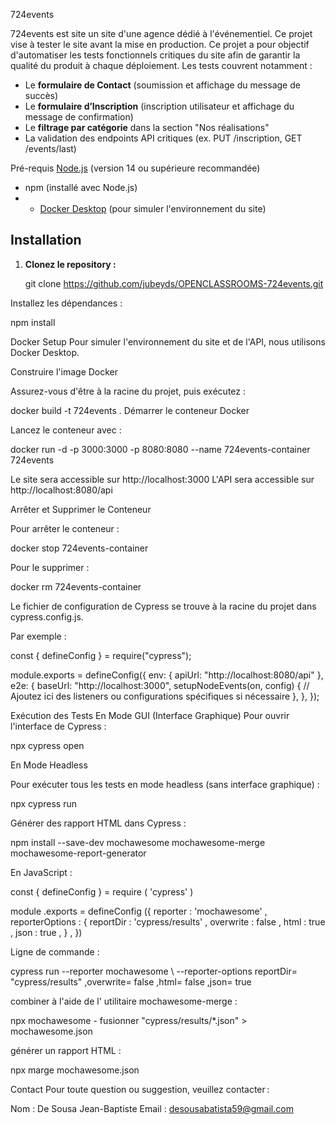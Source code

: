 724events

724events est site un site d'une agence dédié à l'événementiel. Ce projet vise à tester le site avant la mise en production.
Ce projet a pour objectif d'automatiser les tests fonctionnels critiques du site afin de garantir la qualité du produit à chaque déploiement. Les tests couvrent notamment :

- Le **formulaire de Contact** (soumission et affichage du message de succès)
- Le **formulaire d’Inscription** (inscription utilisateur et affichage du message de confirmation)
- Le **filtrage par catégorie** dans la section "Nos réalisations"
- La validation des endpoints API critiques (ex. PUT /inscription, GET /events/last)




Pré-requis
 [Node.js](https://nodejs.org/) (version 14 ou supérieure recommandée)
- npm (installé avec Node.js)
- - [Docker Desktop](https://www.docker.com/products/docker-desktop) (pour simuler l'environnement du site)


## Installation

1. **Clonez le repository :**

   
   git clone https://github.com/jubeyds/OPENCLASSROOMS-724events.git

Installez les dépendances :

npm install

Docker Setup
Pour simuler l'environnement du site et de l'API, nous utilisons Docker Desktop.

Construire l'image Docker

Assurez-vous d'être à la racine du projet, puis exécutez :

docker build -t 724events .
Démarrer le conteneur Docker

Lancez le conteneur avec :

docker run -d -p 3000:3000 -p 8080:8080 --name 724events-container 724events

Le site sera accessible sur http://localhost:3000
L'API sera accessible sur http://localhost:8080/api


Arrêter et Supprimer le Conteneur

Pour arrêter le conteneur :

docker stop 724events-container

Pour le supprimer :

docker rm 724events-container



Le fichier de configuration de Cypress se trouve à la racine du projet dans cypress.config.js. 

Par exemple :

const { defineConfig } = require("cypress");

module.exports = defineConfig({
  env: {
    apiUrl: "http://localhost:8080/api"
  },
  e2e: {
    baseUrl: "http://localhost:3000",
    setupNodeEvents(on, config) {
      // Ajoutez ici des listeners ou configurations spécifiques si nécessaire
    },
  },
});

Exécution des Tests
En Mode GUI (Interface Graphique)
Pour ouvrir l'interface de Cypress :

npx cypress open


En Mode Headless

Pour exécuter tous les tests en mode headless (sans interface graphique) :

npx cypress run


Générer des rapport HTML dans Cypress :

npm install --save-dev mochawesome mochawesome-merge mochawesome-report-generator

En JavaScript :

const { defineConfig } = require ( 'cypress' ) 

module .exports = defineConfig ({ reporter : 'mochawesome' , reporterOptions : { reportDir : 'cypress/results' , overwrite : false , html : true , json : true , }   , })
  
  Ligne de commande :
  
cypress run --reporter mochawesome \ 
  --reporter-options reportDir= "cypress/results" ,overwrite= false ,html= false ,json= true
  
 combiner à l'aide de l' utilitaire mochawesome-merge : 

npx mochawesome - fusionner "cypress/results/*.json" > mochawesome.json

générer un rapport HTML : 

npx marge mochawesome.json



Contact
Pour toute question ou suggestion, veuillez contacter :

Nom : De Sousa Jean-Baptiste
Email : desousabatista59@gmail.com
